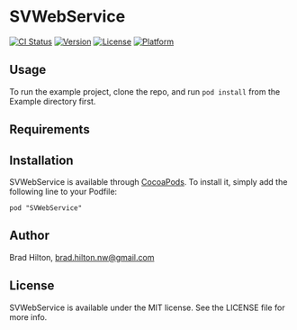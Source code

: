 # SVWebService

[![CI Status](http://img.shields.io/travis/Skyvive/SVWebService.svg?style=flat)](https://travis-ci.org/bradhilton/SVWebService)
[![Version](https://img.shields.io/cocoapods/v/SVWebService.svg?style=flat)](http://cocoadocs.org/docsets/SVWebService)
[![License](https://img.shields.io/cocoapods/l/SVWebService.svg?style=flat)](http://cocoadocs.org/docsets/SVWebService)
[![Platform](https://img.shields.io/cocoapods/p/SVWebService.svg?style=flat)](http://cocoadocs.org/docsets/SVWebService)

## Usage

To run the example project, clone the repo, and run `pod install` from the Example directory first.

## Requirements

## Installation

SVWebService is available through [CocoaPods](http://cocoapods.org). To install
it, simply add the following line to your Podfile:

    pod "SVWebService"

## Author

Brad Hilton, brad.hilton.nw@gmail.com

## License

SVWebService is available under the MIT license. See the LICENSE file for more info.

